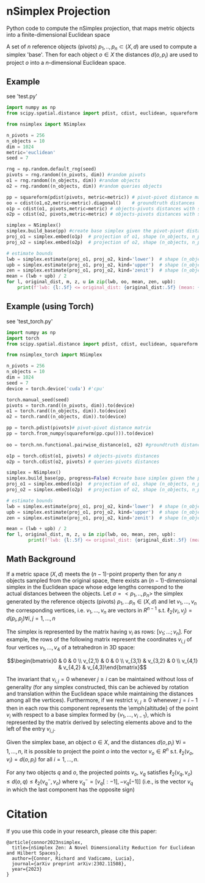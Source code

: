 # nSimplex Projection
Python code to compute the nSimplex projection, that maps metric objects into a finite-dimensional Euclidean space

A set of $n$ reference objects (pivots) $p_1,..,p_n \subset (X,d)$ are used to compute a simplex 'base'. Then for each object $o \in X$ the distances $d(o,p_i)$ are used to project $o$ into a $n$-dimensional Euclidean space.

## Example 
see 'test.py'
```python 
import numpy as np
from scipy.spatial.distance import pdist, cdist, euclidean, squareform

from nsimplex import NSimplex

n_pivots = 256
n_objects = 10
dim = 1024
metric='euclidean'
seed = 7

rng = np.random.default_rng(seed)
pivots = rng.random((n_pivots, dim)) #random pivots
o1 = rng.random((n_objects, dim)) #random objects
o2 = rng.random((n_objects, dim)) #random queries objects

pp = squareform(pdist(pivots, metric=metric)) # pivot-pivot distance matrix with shape (n_pivots, n_pivots)
oo = cdist(o1,o2,metric=metric).diagonal()    # groundtruth distances
o1p = cdist(o1, pivots,metric=metric) # objects-pivots distances with shape (n_objects, n_pivots)
o2p = cdist(o2, pivots,metric=metric) # objects-pivots distances with shape (n_objects, n_pivots)

simplex = NSimplex()  
simplex.build_base(pp) #create base simplex given the pivot-pivot distance matrix 
proj_o1 = simplex.embed(o1p)  # projection of o1, shape (n_objects, n_pivots)
proj_o2 = simplex.embed(o2p)  # projection of o2, shape (n_objects, n_pivots)

# estimate bounds
lwb = simplex.estimate(proj_o1, proj_o2, kind='lower')  # shape (n_objects,)
upb = simplex.estimate(proj_o1, proj_o2, kind='upper')  # shape (n_objects,)
zen = simplex.estimate(proj_o1, proj_o2, kind='zenit')  # shape (n_objects,)
mean = (lwb + upb) / 2
for l, original_dist, m, z, u in zip(lwb, oo, mean, zen, upb):
    print(f'lwb: {l:.5f} <= original_dist: {original_dist:.5f} (mean: {m:.5f} - zen: {z:.5f}) <= upb: {u:.5f}')

```
## Example (using Torch)
see 'test_torch.py'
```python 
import numpy as np
import torch
from scipy.spatial.distance import pdist, cdist, euclidean, squareform

from nsimplex_torch import NSimplex

n_pivots = 256
n_objects = 10
dim = 1024
seed = 7
device = torch.device('cuda') #'cpu'

torch.manual_seed(seed)
pivots = torch.rand((n_pivots, dim)).to(device)
o1 = torch.rand((n_objects, dim)).to(device)
o2 = torch.rand((n_objects, dim)).to(device)

pp = torch.pdist(pivots)# pivot-pivot distance matrix 
pp = torch.from_numpy(squareform(pp.cpu())).to(device)
        
oo = torch.nn.functional.pairwise_distance(o1, o2) #groundtruth distances

o1p = torch.cdist(o1, pivots) # objects-pivots distances 
o2p = torch.cdist(o2, pivots) # queries-pivots distances 

simplex = NSimplex()  
simplex.build_base(pp, progress=False) #create base simplex given the pivot-pivot distance matrix 
proj_o1 = simplex.embed(o1p)  # projection of o1, shape (n_objects, n_pivots)
proj_o2 = simplex.embed(o2p)  # projection of o2, shape (n_objects, n_pivots)

# estimate bounds
lwb = simplex.estimate(proj_o1, proj_o2, kind='lower')  # shape (n_objects,)
upb = simplex.estimate(proj_o1, proj_o2, kind='upper')  # shape (n_objects,)
zen = simplex.estimate(proj_o1, proj_o2, kind='zenit')  # shape (n_objects,)

mean = (lwb + upb) / 2
for l, original_dist, m, z, u in zip(lwb, oo, mean, zen, upb):
        print(f'lwb: {l:.5f} <= original_dist: {original_dist:.5f} (mean: {m:.5f} - zen: {z:.5f}) <= upb: {u:.5f}')
```


## Math Background
If a metric space $(X,d)$ meets the $(n-1)$-point property then for any $n$  objects sampled from the original space, there exists an $(n-1)$-dimensional     simplex in the Euclidean space whose edge lengths correspond to the  actual distances between the objects.
Let $\sigma=<p_1,..,p_n>$  the simplex generated by the reference objects (pivots)  $p_1,\dots p_n \in (X,d)$  and let $v_1,\dots,v_n$  the corresponding vertices, i.e. $v_1,...,v_n$ are vectors in $R^{n-1}$ s.t. $\ell_2(v_i,v_j)=d(p_i,p_j) \forall i,j=1, \dots, n$

The simplex is  represented by the matrix having $v_i$ as rows: $[v_1;...;v_n]$. For example, the rows of the following matrix represent the coordinates $v_{i,j}$ of four vertices $v_1,\dots, v_4$ of a tetrahedron in 3D space:

$$\begin{bmatrix}0		&	0		&	0 \\ 
v_{2,1}	&	0		&	0		\\ 
v_{3,1}	&	v_{3,2}	&	0	\\ 
v_{4,1}	&	v_{4,2}	&	v_{4,3}\end{bmatrix}$$

The invariant that $v_{i,j} = 0$ whenever $j \ge i$ can be  maintained without loss of generality (for any simplex constructed, this can be achieved by rotation and translation within the Euclidean space while maintaining the distances among all the vertices). Furthermore, if we restrict $v_{i,j} \ge 0$ whenever $j = i-1$ then in each row this component represents the \emph{altitude} of the point $v_i$ with respect to a base simplex formed by $\{ v_1, \dots,  v_{i-1}\}$, which is  represented by the matrix derived by selecting elements above and to the left of the entry $v_{i,j}$.


Given the simplex base, an object $o \in X$, and the distances $d(o,p_i)$  $\forall i=1,\dots,n$, it is possible to project the point $o$ into the vector  $v_o\in R^n$ s.t.  $\ell_2(v_o,v_i)=d(o, p_i)$ for all $i=1,\dots,n$.

For any two objects $q$ and $o$, the projected points $v_o$, $v_q$ satisfies $\ell_2(v_q,v_o)\leq d(o,q)\leq \ell_2(v_q^-,v_o)$ where $v_q^-= \left[v_q[: -1],-v_q[-1]\right]$ (i.e., is the vector $v_q$ in which the last component has the opposite sign)

# Citation
If you use this code in your research, please cite this paper:
```
@article{connor2023nsimplex,
  title={nSimplex Zen: A Novel Dimensionality Reduction for Euclidean and Hilbert Spaces},
  author={Connor, Richard and Vadicamo, Lucia},
  journal={arXiv preprint arXiv:2302.11508},
  year={2023}
}
```
